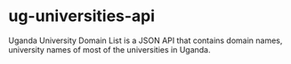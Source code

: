 # ug-universities-api
Uganda University Domain List is a JSON API that contains domain names, university names of most of the universities in Uganda.
